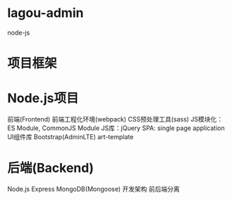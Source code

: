 # lagou-admin
node-js

# 项目框架
# Node.js项目
前端(Frontend)
前端工程化环境(webpack)
CSS预处理工具(sass)
JS模块化：ES Module, CommonJS Module
JS库：jQuery
SPA: single page application
UI组件库 Bootstrap(AdminLTE)
art-template

# 后端(Backend)
Node.js
Express
MongoDB(Mongoose)
开发架构
前后端分离
